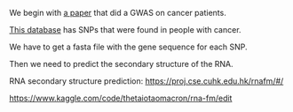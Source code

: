 We begin with [a paper](https://pubmed.ncbi.nlm.nih.gov/31410488/) that did a GWAS on cancer patients. 

[This database](http://ibi.hzau.edu.cn/ncRNA-eQTL/cis.php) has SNPs that were found in people with cancer. 

We have to get a fasta file with the gene sequence for each SNP. 


Then we need to predict the secondary structure of the RNA. 

RNA secondary structure prediction: https://proj.cse.cuhk.edu.hk/rnafm/#/



https://www.kaggle.com/code/thetaiotaomacron/rna-fm/edit

